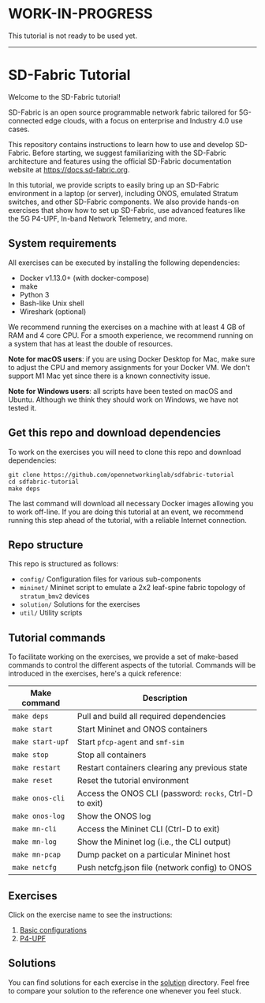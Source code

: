 <!--
SPDX-FileCopyrightText: 2022-present Intel Corporation
SPDX-License-Identifier: Apache-2.0
-->

# WORK-IN-PROGRESS

This tutorial is not ready to be used yet.

***

# SD-Fabric Tutorial

Welcome to the SD-Fabric tutorial!

SD-Fabric is an open source programmable network fabric tailored for
5G-connected edge clouds, with a focus on enterprise and Industry 4.0 use cases.

This repository contains instructions to learn how to use and develop SD-Fabric.
Before starting, we suggest familiarizing with the SD-Fabric architecture and
features using the official SD-Fabric documentation website at
<https://docs.sd-fabric.org>.

In this tutorial, we provide scripts to easily bring up an SD-Fabric environment
in a laptop (or server), including ONOS, emulated Stratum switches, and other
SD-Fabric components. We also provide hands-on exercises that show how to set up
SD-Fabric, use advanced features like the 5G P4-UPF, In-band Network Telemetry,
and more.

## System requirements

All exercises can be executed by installing the following dependencies:

* Docker v1.13.0+ (with docker-compose)
* make
* Python 3
* Bash-like Unix shell
* Wireshark (optional)

We recommend running the exercises on a machine with at least 4 GB of RAM and 4
core CPU. For a smooth experience, we recommend running on a system that has at
least the double of resources.

**Note for macOS users**: if you are using Docker Desktop for Mac, make sure to
adjust the CPU and memory assignments for your Docker VM.
We don't support M1 Mac yet since there is a known connectivity issue.

**Note for Windows users**: all scripts have been tested on macOS and Ubuntu.
Although we think they should work on Windows, we have not tested it.

## Get this repo and download dependencies

To work on the exercises you will need to clone this repo and download dependencies:

    git clone https://github.com/opennetworkinglab/sdfabric-tutorial
    cd sdfabric-tutorial
    make deps

The last command will download all necessary Docker images allowing you to work
off-line. If you are doing this tutorial at an event, we recommend running this
step ahead of the tutorial, with a reliable Internet connection.

## Repo structure

This repo is structured as follows:

 - `config/` Configuration files for various sub-components
 - `mininet/` Mininet script to emulate a 2x2 leaf-spine fabric topology of
   `stratum_bmv2` devices
 - `solution/` Solutions for the exercises
 - `util/` Utility scripts

## Tutorial commands

To facilitate working on the exercises, we provide a set of make-based commands
to control the different aspects of the tutorial. Commands will be introduced in
the exercises, here's a quick reference:

| Make command        | Description                                            |
|---------------------|------------------------------------------------------- |
| `make deps`         | Pull and build all required dependencies               |
| `make start`        | Start Mininet and ONOS containers                      |
| `make start-upf`    | Start `pfcp-agent` and `smf-sim`
| `make stop`         | Stop all containers                                    |
| `make restart`      | Restart containers clearing any previous state         |
| `make reset`        | Reset the tutorial environment                         |
| `make onos-cli`     | Access the ONOS CLI (password: `rocks`, Ctrl-D to exit)|
| `make onos-log`     | Show the ONOS log                                      |
| `make mn-cli`       | Access the Mininet CLI (Ctrl-D to exit)                |
| `make mn-log`       | Show the Mininet log (i.e., the CLI output)            |
| `make mn-pcap`      | Dump packet on a particular Mininet host               |
| `make netcfg`       | Push netcfg.json file (network config) to ONOS         |

## Exercises

Click on the exercise name to see the instructions:

 1. [Basic configurations](./EXERCISE-1.md)
 2. [P4-UPF](./EXERCISE-2.md)
 
## Solutions

You can find solutions for each exercise in the [solution](solution) directory.
Feel free to compare your solution to the reference one whenever you feel stuck.
